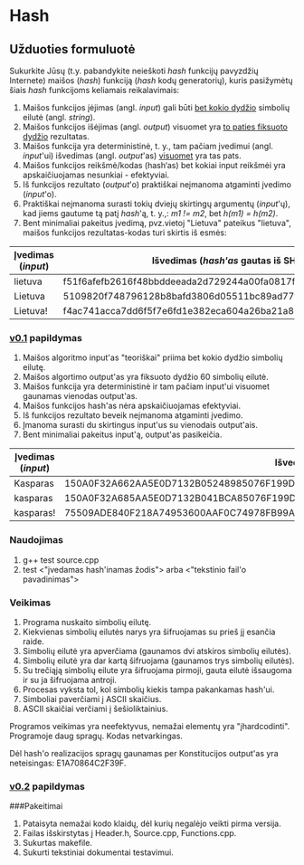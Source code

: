 # Hash

## Užduoties formuluotė

Sukurkite Jūsų (t.y. pabandykite neieškoti *hash* funkcijų pavyzdžių Internete) maišos (*hash*) funkciją (*hash* kodų generatorių), kuris pasižymėtų šiais *hash* funkcijoms keliamais reikalavimais:

1. Maišos funkcijos įėjimas (angl. *input*) gali būti <u>bet kokio dydžio</u> simbolių eilutė (angl. *string*).
2. Maišos funkcijos išėjimas (angl. *output*) visuomet yra <u>to paties fiksuoto dydžio</u> rezultatas.
3. Maišos funkcija yra deterministinė, t. y., tam pačiam įvedimui (angl. *input*'ui) išvedimas (angl. *output*'as) <u>visuomet</u> yra tas pats.
4. Maišos funkcijos reikšmė/kodas (hash‘as) bet kokiai input reikšmėi yra apskaičiuojamas nesunkiai - efektyviai.
5. Iš funkcijos rezultato (*output*'o) praktiškai neįmanoma atgaminti įvedimo (*input*'o).
6. Praktiškai neįmanoma surasti tokių dviejų skirtingų argumentų (*input*'ų), kad jiems gautume tą patį *hash*'ą, t. y.,: *m1 != m2*, bet *h(m1) = h(m2)*.
7. Bent minimaliai pakeitus įvedimą, pvz.vietoj "Lietuva" pateikus "lietuva", maišos funkcijos rezultatas-kodas turi skirtis iš esmės:

| Įvedimas (*input*) | Išvedimas (*hash'as* gautas iš  SHA256)                      |
| ------------------ | ------------------------------------------------------------ |
| lietuva            | f51f6afefb2616f48bbddeeada2d729244a00fa0817f9ceb5c5419aa04b31172 |
| Lietuva            | 5109820f748796128b8bafd3806d05511bc89ad77fc3cda960facf37a639bc7f |
| Lietuva!           | f4ac741acca7dd6f5f7e6fd1e382eca604a26ba21a83a6a2215d7be830a8faa6 |


### [v0.1](https://github.com/KasparasB/Duomenu_Apdorojimas/releases/tag/v0.1) papildymas

1. Maišos algoritmo input'as "teoriškai" priima bet kokio dydžio simbolių eilutę.
2. Maišos algortimo output'as yra fiksuoto dydžio 60 simbolių eilutė.
3. Maišos funkcija yra deterministinė ir tam pačiam input'ui visuomet gaunamas vienodas output'as.
4. Maišos funkcijos hash'as nėra apskaičiuojamas efektyviai.
5. Iš funkcijos rezultato beveik neįmanoma atgaminti įvedimo.
6. Įmanoma surasti du skirtingus input'us su vienodais output'ais.
7. Bent minimaliai pakeitus input'ą, output'as pasikeičia.


| Įvedimas (*input*) | Išvedimas (*hash'as* gautas iš  SHA256)                      |
| ------------------ | ------------------------------------------------------------ |
| Kasparas            | 150A0F32A662AA5E0D7132B05248985076F199DC25B09856BAACBE682BC949FDEF42D7549802308A580E0EF97DAAD74520C8 |
| kasparas            | 150A0F32A685AA5E0D7132B041BCA85076F199DC25B098391008AACBE682BC949FDEF458E80CD58308A580E0EF97DAAD7452 |
| kasparas!           | 75509ADE840F218A74953600AAF0C74978FB99A8B2FA6244E83A0FA836468DB859140B4A440EEE44B59A606239B287A40021 |

### Naudojimas

1. g++ test source.cpp
2. test <"įvedamas hash'inamas žodis"> arba <"tekstinio fail'o pavadinimas"> 

### Veikimas

1. Programa nuskaito simbolių eilutę.
2. Kiekvienas simbolių eilutės narys yra šifruojamas su prieš jį esančia raide.
3. Simbolių eilutė yra apverčiama (gaunamos dvi atskiros simbolių eilutės).
4. Simbolių eilutė yra dar kartą šifruojama (gaunamos trys simbolių eilutės).
5. Su trečiąją simbolių eilute yra šifruojama pirmoji, gauta eilutė išsaugoma ir su ja šifruojama antroji.
6. Procesas vyksta tol, kol simbolių kiekis tampa pakankamas hash'ui.
7. Simboliai paverčiami į ASCII skaičius.
8. ASCII skaičiai verčiami į šešioliktainius.

Programos veikimas yra neefektyvus, nemažai elementų yra "įhardcodinti". Programoje daug spragų. Kodas netvarkingas.

Dėl hash'o realizacijos spragų gaunamas per Konstitucijos output'as yra neteisingas: E1A70864C2F39F.


### [v0.2](https://github.com/KasparasB/Duomenu_Apdorojimas/releases/tag/v0.1) papildymas

###Pakeitimai
1. Pataisyta nemažai kodo klaidų, dėl kurių negalėjo veikti pirma versija.
2. Failas išskirstytas į Header.h, Source.cpp, Functions.cpp.
3. Sukurtas makefile.
4. Sukurti tekstiniai dokumentai testavimui.

